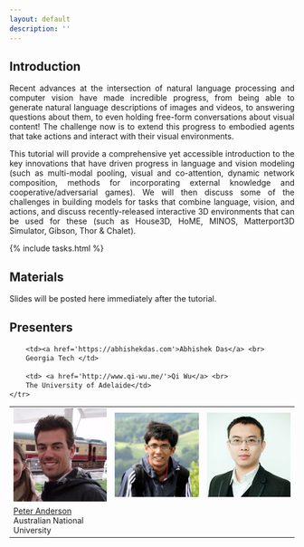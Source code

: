 ```yaml
---
layout: default
description: ''
---
```


## Introduction

<p style="text-align:justify;">
Recent advances at the intersection of natural language processing and computer vision have
made incredible progress, from being able to generate natural language descriptions of images
and videos, to answering questions about them, to even holding free-form conversations
about visual content! The challenge now is to extend this progress to embodied agents that
take actions and interact with their visual environments.
</p>

<p style="text-align:justify;">
This tutorial will provide a comprehensive yet accessible introduction to the key
innovations that have driven progress in language and vision modeling (such as
multi-modal pooling, visual and co-attention, dynamic network composition,
methods for incorporating external knowledge and cooperative/adversarial games).
We will then discuss some of the challenges in building models for tasks that combine
language, vision, and actions, and discuss recently-released interactive 3D
environments that can be used for these (such as House3D, HoME,
MINOS, Matterport3D Simulator, Gibson, Thor &amp; Chalet).
</p>

{% include tasks.html %}

## Materials

Slides will be posted here immediately after the tutorial.

## Presenters

<table class='organizer-pics-four'>
    <tr>
        <td>
        <img width="200" class='im-speaker-pic' src='images/peter.jpg' alt='peter'>
        </td>
        <td>
        <img width="200" class='im-speaker-pic' src='images/abhishek.jpg' alt='abhishek'>
        </td>
        <td>
        <img width="200" class='im-speaker-pic' src='images/qi.jpg' alt='qi'>
        </td>
    </tr>
    <tr>
        <td><a href='http://www.panderson.me/'>Peter Anderson</a> <br>
        Australian National University</td>

        <td><a href='https://abhishekdas.com'>Abhishek Das</a> <br>
        Georgia Tech </td>

        <td> <a href='http://www.qi-wu.me/'>Qi Wu</a> <br>
        The University of Adelaide</td>
    </tr>
</table>
